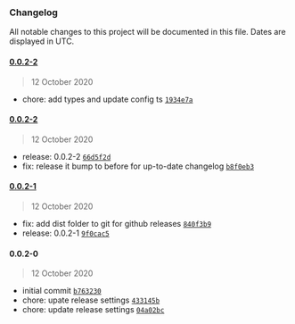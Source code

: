 ### Changelog

All notable changes to this project will be documented in this file. Dates are displayed in UTC.

#### [0.0.2-2](https://github.com/ambitiondev/form-utils/compare/0.0.2-2...0.0.2-2)

> 12 October 2020

- chore: add types and update config ts [`1934e7a`](https://github.com/ambitiondev/form-utils/commit/1934e7a063bce37725c8aa7447b115bae60ad532)

#### [0.0.2-2](https://github.com/ambitiondev/form-utils/compare/0.0.2-1...0.0.2-2)

> 12 October 2020

- release: 0.0.2-2 [`66d5f2d`](https://github.com/ambitiondev/form-utils/commit/66d5f2d0caf31bb6367b740f47e456ee23725530)
- fix: release it bump to before for up-to-date changelog [`b8f0eb3`](https://github.com/ambitiondev/form-utils/commit/b8f0eb31542cc16486a92a3acd9978ab35f4f8d1)

#### [0.0.2-1](https://github.com/ambitiondev/form-utils/compare/0.0.2-0...0.0.2-1)

> 12 October 2020

- fix: add dist folder to git for github releases [`840f3b9`](https://github.com/ambitiondev/form-utils/commit/840f3b9b04eebfe105add8921012c232e11a66f7)
- release: 0.0.2-1 [`9f0cac5`](https://github.com/ambitiondev/form-utils/commit/9f0cac53f922477bb6a336027efb698fcbcbcd2f)

#### 0.0.2-0

> 12 October 2020

- initial commit [`b763230`](https://github.com/ambitiondev/form-utils/commit/b76323091d1a9d27ec6c086b062b23e35dd7b64e)
- chore: upate release settings [`433145b`](https://github.com/ambitiondev/form-utils/commit/433145b9502440eef18ca2a6689792aae06a9ceb)
- chore: update release settings [`04a02bc`](https://github.com/ambitiondev/form-utils/commit/04a02bc86fed392e1e44ef02c12403a25694a6e2)

